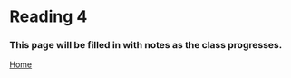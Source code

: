 # Reading 4

### This page will be filled in with notes as the class progresses.

[Home](https://peymade.github.io/reading-notes/)